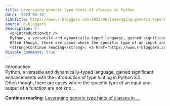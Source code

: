 ```yaml
---
title: Leveraging generic type hints of classes in Python
date: '2023-06-18'
linkTitle: https://www.r-bloggers.com/2023/06/leveraging-generic-type-hints-of-classes-in-python/
source: R-bloggers
description: |-
  <p>Introduction<br />
  Python, a versatile and dynamically-typed language, gained significant enhancements with the introduction of type hinting in Python 3.5.<br />
  Often though, there are cases where the specific type of an input and output of a function are not kno...</p>
  <strong>Continue reading</strong>: <a href="https://www.r-bloggers.com/2023/06/leveraging-generic-type-hints-of-classes-in-python/">Leveraging generic type hints of classes in ...
disable_comments: true
---
```

<p>Introduction<br />
Python, a versatile and dynamically-typed language, gained significant enhancements with the introduction of type hinting in Python 3.5.<br />
Often though, there are cases where the specific type of an input and output of a function are not kno...</p>
<strong>Continue reading</strong>: <a href="https://www.r-bloggers.com/2023/06/leveraging-generic-type-hints-of-classes-in-python/">Leveraging generic type hints of classes in ...
